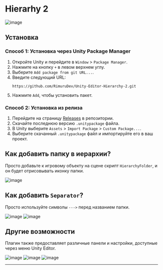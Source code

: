 # Hierarhy 2

![image](https://github.com/RimuruDev/Unity-Editor-Hierarchy-2/assets/85500556/5e22167f-4469-40d5-84d7-b05d0e5f21b3)

## Установка

### Способ 1: Установка через Unity Package Manager

1. Откройте Unity и перейдите в `Window` > `Package Manager`.
2. Нажмите на кнопку `+` в левом верхнем углу.
3. Выберите `Add package from git URL...`.
4. Введите следующий URL:
   ```
   https://github.com/RimuruDev/Unity-Editor-Hierarchy-2.git
   ```
5. Нажмите `Add`, чтобы установить пакет.

### Способ 2: Установка из релиза

1. Перейдите на страницу [Releases](https://github.com/RimuruDev/Unity-Editor-Hierarchy-2/releases) в репозитории.
2. Скачайте последнюю версию `.unitypackage` файла.
3. В Unity выберите `Assets` > `Import Package` > `Custom Package...`.
4. Выберите скачанный `.unitypackage` файл и импортируйте его в ваш проект.

## Как добавить папку в иерархии?

Просто добавьте к игровому объекту на сцене скрипт `HierarchyFolder`, и он будет отрисовывать иконку папки.

![image](https://github.com/RimuruDev/Unity-Editor-Hierarchy-2/assets/85500556/8c950710-0f02-4925-a0a4-890abc74bbe8)

## Как добавить `Separator`?

Просто используйте символы `--->` перед названием папки.

![image](https://github.com/RimuruDev/Unity-Editor-Hierarchy-2/assets/85500556/3f9b757a-4b53-42d0-9a55-cde53eafb30f)
![image](https://github.com/RimuruDev/Unity-Editor-Hierarchy-2/assets/85500556/e6a1b2dd-39ad-4acd-84c1-91afb296862f)

## Другие возможности

Плагин также предоставляет различные панели и настройки, доступные через меню Unity Editor.

![image](https://github.com/RimuruDev/Unity-Editor-Hierarchy-2/assets/85500556/d8e2c5a1-26ac-45c3-861d-33d3e5707137)
![image](https://github.com/RimuruDev/Unity-Editor-Hierarchy-2/assets/85500556/5c4f2328-c289-407e-a543-0bf2d80d11e1)
![image](https://github.com/RimuruDev/Unity-Editor-Hierarchy-2/assets/85500556/bc97c462-be9c-4a9a-aa8f-47c38c20d521)

---
